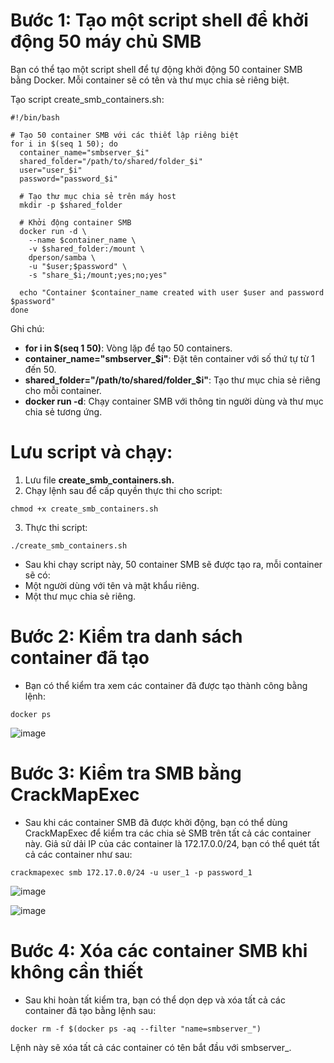 # Bước 1: Tạo một script shell để khởi động 50 máy chủ SMB
Bạn có thể tạo một script shell để tự động khởi động 50 container SMB bằng Docker. Mỗi container sẽ có tên và thư mục chia sẻ riêng biệt.

Tạo script create_smb_containers.sh:

```
#!/bin/bash

# Tạo 50 container SMB với các thiết lập riêng biệt
for i in $(seq 1 50); do
  container_name="smbserver_$i"
  shared_folder="/path/to/shared/folder_$i"
  user="user_$i"
  password="password_$i"

  # Tạo thư mục chia sẻ trên máy host
  mkdir -p $shared_folder

  # Khởi động container SMB
  docker run -d \
    --name $container_name \
    -v $shared_folder:/mount \
    dperson/samba \
    -u "$user;$password" \
    -s "share_$i;/mount;yes;no;yes"

  echo "Container $container_name created with user $user and password $password"
done
```
Ghi chú:
- **for i in $(seq 1 50)**: Vòng lặp để tạo 50 containers.
- **container_name="smbserver_$i"**: Đặt tên container với số thứ tự từ 1 đến 50.
- **shared_folder="/path/to/shared/folder_$i"**: Tạo thư mục chia sẻ riêng cho mỗi container.
- **docker run -d**: Chạy container SMB với thông tin người dùng và thư mục chia sẻ tương ứng.
# Lưu script và chạy:
1. Lưu file **create_smb_containers.sh.**
2. Chạy lệnh sau để cấp quyền thực thi cho script:
```
chmod +x create_smb_containers.sh
```
3. Thực thi script:

```
./create_smb_containers.sh
```
- Sau khi chạy script này, 50 container SMB sẽ được tạo ra, mỗi container sẽ có:
- Một người dùng với tên và mật khẩu riêng.
- Một thư mục chia sẻ riêng.
# Bước 2: Kiểm tra danh sách container đã tạo
- Bạn có thể kiểm tra xem các container đã được tạo thành công bằng lệnh:
```
docker ps
```
![image](https://github.com/user-attachments/assets/2943c9dc-2003-4857-acbc-e036b322817b)
# Bước 3: Kiểm tra SMB bằng CrackMapExec
- Sau khi các container SMB đã được khởi động, bạn có thể dùng CrackMapExec để kiểm tra các chia sẻ SMB trên tất cả các container này. Giả sử dải IP của các container là 172.17.0.0/24, bạn có thể quét tất cả các container như sau:
```
crackmapexec smb 172.17.0.0/24 -u user_1 -p password_1
```
![image](https://github.com/user-attachments/assets/87f3f977-c758-4690-84d1-853472d904c6)

![image](https://github.com/user-attachments/assets/7791aa87-370b-4209-b356-d4e6fc55803f)


# Bước 4: Xóa các container SMB khi không cần thiết
- Sau khi hoàn tất kiểm tra, bạn có thể dọn dẹp và xóa tất cả các container đã tạo bằng lệnh sau:
```
docker rm -f $(docker ps -aq --filter "name=smbserver_")
```
Lệnh này sẽ xóa tất cả các container có tên bắt đầu với smbserver_.





